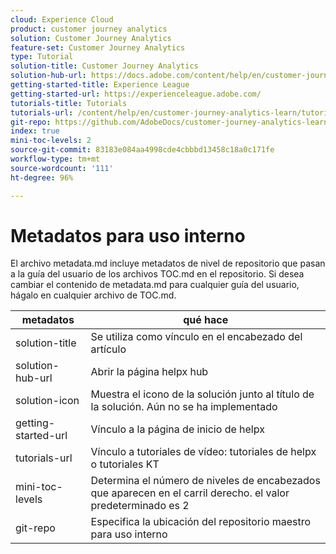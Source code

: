 ```yaml
---
cloud: Experience Cloud
product: customer journey analytics
solution: Customer Journey Analytics
feature-set: Customer Journey Analytics
type: Tutorial
solution-title: Customer Journey Analytics
solution-hub-url: https://docs.adobe.com/content/help/en/customer-journey-analytics-learn/tutorials/overview.html
getting-started-title: Experience League
getting-started-url: https://experienceleague.adobe.com/
tutorials-title: Tutorials
tutorials-url: /content/help/en/customer-journey-analytics-learn/tutorials/overview.html
git-repo: https://github.com/AdobeDocs/customer-journey-analytics-learn.es-ES
index: true
mini-toc-levels: 2
source-git-commit: 83183e084aa4998cde4cbbbd13458c18a0c171fe
workflow-type: tm+mt
source-wordcount: '111'
ht-degree: 96%

---
```



# Metadatos para uso interno

El archivo metadata.md incluye metadatos de nivel de repositorio que pasan a la guía del usuario de los archivos TOC.md en el repositorio. Si desea cambiar el contenido de metadata.md para cualquier guía del usuario, hágalo en cualquier archivo de TOC.md.

| metadatos | qué hace |
|--- |--- |
| solution-title | Se utiliza como vínculo en el encabezado del artículo |
| solution-hub-url | Abrir la página helpx hub |
| solution-icon | Muestra el icono de la solución junto al título de la solución. Aún no se ha implementado |
| getting-started-url | Vínculo a la página de inicio de helpx |
| tutorials-url | Vínculo a tutoriales de vídeo: tutoriales de helpx o tutoriales KT |
| mini-toc-levels | Determina el número de niveles de encabezados que aparecen en el carril derecho. el valor predeterminado es 2 |
| git-repo | Especifica la ubicación del repositorio maestro para uso interno |
